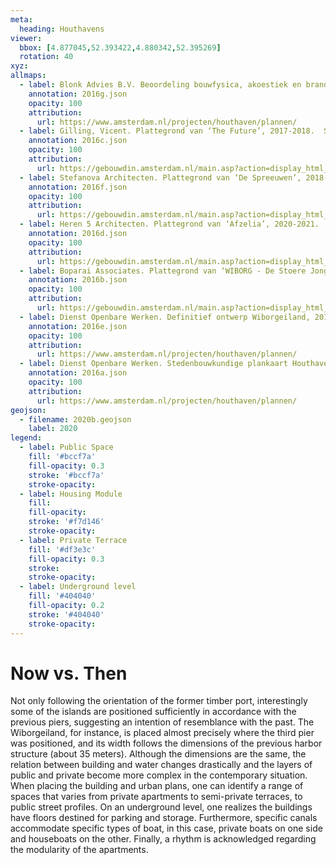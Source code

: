 ```yaml
---
meta:
  heading: Houthavens
viewer:
  bbox: [4.877045,52.393422,4.880342,52.395269]
  rotation: 40
xyz:
allmaps:
  - label: Blonk Advies B.V. Beoordeling bouwfysica, akoestiek en brandveiligheid Houthaven Wiborgeiland 1B te Amsterdam, 2016. Scale none.
    annotation: 2016g.json
    opacity: 100
    attribution:
      url: https://www.amsterdam.nl/projecten/houthaven/plannen/
  - label: Gilling, Vicent. Plattegrond van ‘The Future’, 2017-2018.  Scale none. Gemeente Amsterdam. 
    annotation: 2016c.json
    opacity: 100
    attribution:
      url: https://gebouwdin.amsterdam.nl/main.asp?action=display_html_pagina&name=resultaatpagina&booMarge=-1&selected_balkitem_id=525&jaar=&UserQuery=Wiborgeiland
  - label: Stefanova Architecten. Plattegrond van ‘De Spreeuwen’, 2018-2019.  Scale none. Gemeente Amsterdam. 
    annotation: 2016f.json
    opacity: 100
    attribution:
      url: https://gebouwdin.amsterdam.nl/main.asp?action=display_html_pagina&name=resultaatpagina&booMarge=-1&selected_balkitem_id=525&jaar=&UserQuery=Wiborgeiland
  - label: Heren 5 Architecten. Plattegrond van ‘Afzelia’, 2020-2021.  Scale none. Gemeente Amsterdam. 
    annotation: 2016d.json
    opacity: 100
    attribution:
      url: https://gebouwdin.amsterdam.nl/main.asp?action=display_html_pagina&name=resultaatpagina&booMarge=-1&selected_balkitem_id=525&jaar=&UserQuery=Wiborgeiland
  - label: Boparai Associates. Plattegrond van ‘WIBORG - De Stoere Jongens’, 2020-2021.  Scale none. Gemeente Amsterdam. 
    annotation: 2016b.json
    opacity: 100
    attribution:
      url: https://gebouwdin.amsterdam.nl/main.asp?action=display_html_pagina&name=resultaatpagina&booMarge=-1&selected_balkitem_id=525&jaar=&UserQuery=Wiborgeiland
  - label: Dienst Openbare Werken. Definitief ontwerp Wiborgeiland, 2018  Scale 1:200. Gemeente Amsterdam.
    annotation: 2016e.json
    opacity: 100
    attribution:
      url: https://www.amsterdam.nl/projecten/houthaven/plannen/
  - label: Dienst Openbare Werken. Stedenbouwkundige plankaart Houthaven in 2016. Scale 1:1000. Gemeente Amsterdam.
    annotation: 2016a.json
    opacity: 100
    attribution:
      url: https://www.amsterdam.nl/projecten/houthaven/plannen/
geojson:
  - filename: 2020b.geojson
    label: 2020
legend:
  - label: Public Space
    fill: '#bccf7a'
    fill-opacity: 0.3
    stroke: '#bccf7a'
    stroke-opacity:
  - label: Housing Module 
    fill:
    fill-opacity:
    stroke: '#f7d146'
    stroke-opacity:
  - label: Private Terrace 
    fill: '#df3e3c'
    fill-opacity: 0.3
    stroke:
    stroke-opacity:
  - label: Underground level
    fill: '#404040'
    fill-opacity: 0.2
    stroke: '#404040'
    stroke-opacity:
---
```

# Now vs. Then
Not only following the orientation of the former timber port, interestingly some of the islands are positioned sufficiently in accordance with the previous piers, suggesting an intention of resemblance with the past. The Wiborgeiland, for instance, is placed almost precisely where the third pier was positioned, and its width follows the dimensions of the previous harbor structure (about 35 meters). Although the dimensions are the same, the relation between building and water changes drastically and the layers of public and private become more complex in the contemporary situation. When placing the building and urban plans, one can identify a range of spaces that varies from private apartments to semi-private terraces, to public street profiles. On an underground level, one realizes the buildings have floors destined for parking and storage. Furthermore, specific canals accommodate specific types of boat, in this case, private boats on one side and houseboats on the other. Finally, a rhythm is acknowledged regarding the modularity of the apartments.
